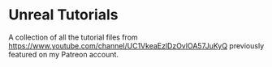 # Unreal Tutorials
A collection of all the tutorial files from https://www.youtube.com/channel/UC1VkeaEzlDzOvlOA57JuKyQ previously featured on my Patreon account.
